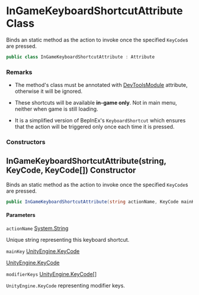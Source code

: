 # **InGameKeyboardShortcutAttribute Class**

Binds an static method as the action to invoke once the specified `KeyCode`s are pressed.

```csharp
public class InGameKeyboardShortcutAttribute : Attribute
```

### Remarks
<ul>
<li>

The method's class must be annotated with [DevToolsModule](DevToolsModuleAttribute.md 'Modding.Humankind.DevTools.DevToolsModuleAttribute') attribute, otherwise it will be ignored.</li>
<li>

These shortcuts will be available **in-game only**. Not in main menu, neither when game is still loading.</li>
<li>

It is a simplified version of BepInEx's `KeyboardShortcut` which ensures that the action will be triggered only once each time it is pressed.</li>
</ul>

### Constructors

<a name='Modding_Humankind_DevTools_InGameKeyboardShortcutAttribute_InGameKeyboardShortcutAttribute(string_KeyCode_KeyCode__)'></a>

## InGameKeyboardShortcutAttribute(string, KeyCode, KeyCode[]) Constructor

Binds an static method as the action to invoke once the specified `KeyCode`s are pressed.

```csharp
public InGameKeyboardShortcutAttribute(string actionName, KeyCode mainKey, params KeyCode[] modifierKeys);
```
#### Parameters

<a name='Modding_Humankind_DevTools_InGameKeyboardShortcutAttribute_InGameKeyboardShortcutAttribute(string_KeyCode_KeyCode__)_actionName'></a>

`actionName` [System.String](https://docs.microsoft.com/en-us/dotnet/api/System.String 'System.String')

Unique string representing this keyboard shortcut.

<a name='Modding_Humankind_DevTools_InGameKeyboardShortcutAttribute_InGameKeyboardShortcutAttribute(string_KeyCode_KeyCode__)_mainKey'></a>

`mainKey` [UnityEngine.KeyCode](https://docs.microsoft.com/en-us/dotnet/api/UnityEngine.KeyCode 'UnityEngine.KeyCode')

[UnityEngine.KeyCode](https://docs.unity3d.com/ScriptReference/KeyCode.html 'https://docs.unity3d.com/ScriptReference/KeyCode.html')

<a name='Modding_Humankind_DevTools_InGameKeyboardShortcutAttribute_InGameKeyboardShortcutAttribute(string_KeyCode_KeyCode__)_modifierKeys'></a>

`modifierKeys` [UnityEngine.KeyCode](https://docs.microsoft.com/en-us/dotnet/api/UnityEngine.KeyCode 'UnityEngine.KeyCode')[[]](https://docs.microsoft.com/en-us/dotnet/api/System.Array 'System.Array')

`UnityEngine.KeyCode` representing modifier keys.